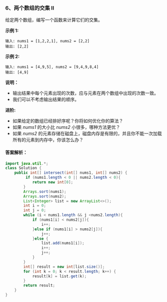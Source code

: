 ### 6、两个数组的交集 II

给定两个数组，编写一个函数来计算它们的交集。

**示例 1:**

```
输入: nums1 = [1,2,2,1], nums2 = [2,2]
输出: [2,2]
```

**示例 2:**

```
输入: nums1 = [4,9,5], nums2 = [9,4,9,8,4]
输出: [4,9]
```

**说明：**

- 输出结果中每个元素出现的次数，应与元素在两个数组中出现的次数一致。
- 我们可以不考虑输出结果的顺序。

**进阶:**

- 如果给定的数组已经排好序呢？你将如何优化你的算法？
- 如果 *nums1* 的大小比 *nums2* 小很多，哪种方法更优？
- 如果 *nums2* 的元素存储在磁盘上，磁盘内存是有限的，并且你不能一次加载所有的元素到内存中，你该怎么办？

#### 答案解析：

```java
import java.util.*;
class Solution {
    public int[] intersect(int[] nums1, int[] nums2) {
         if (nums1.length < 0 || nums2.length < 0){
            return new int[0];
        }
        Arrays.sort(nums1);
        Arrays.sort(nums2);
        List<Integer> list = new ArrayList<>();
        int i = 0;
        int j = 0;
        while (i < nums1.length && j <nums2.length){
            if (nums1[i] < nums2[j]){
                i++;
            }else if (nums1[i] > nums2[j]){
                j++;
            }else {
                list.add(nums1[i]);
                i++;
                j++;
            }
        }
        int[] result = new int[list.size()];
        for (int k = 0; k < result.length; k++) {
            result[k] = list.get(k);
        }
        return result;
    }
}
```

